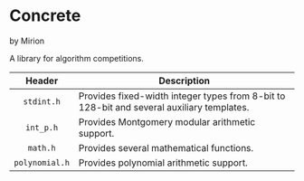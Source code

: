 # Concrete

by Mirion

A library for algorithm competitions.

| **Header** | **Description** |
| :--: | -- |
| `stdint.h` | Provides fixed-width integer types from 8-bit to 128-bit and several auxiliary templates. |
| `int_p.h` | Provides Montgomery modular arithmetic support. |
| `math.h` | Provides several mathematical functions. |
| `polynomial.h` | Provides polynomial arithmetic support. |
